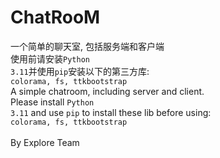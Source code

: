 # ChatRooM
一个简单的聊天室, 包括服务端和客户端<br/>
使用前请安装<code>Python 3.11</code>并使用<code>pip</code>安装以下的第三方库: <br/>
<code>colorama, fs, ttkbootstrap</code><br/>
A simple chatroom, including server and client.<br/>
Please install <code>Python 3.11</code> and use <code>pip</code> to install these lib before using: <br/>
<code>colorama, fs, ttkbootstrap</code><br/>
<br/>
By Explore Team

